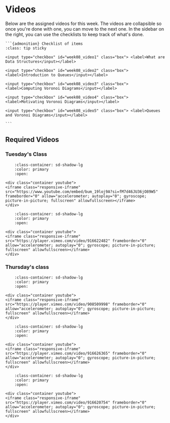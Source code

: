 # Videos

Below are the assigned videos for this week. 
The videos are collapsible so once you're done with one, you can move to the next one.
In the sidebar on the right, you can use the checklists to keep track of what's done.

````{margin}
```{admonition} Checklist of items
:class: tip sticky

<input type="checkbox" id="week08_video1" class="box"> <label>What are Data Structures</input></label>

<input type="checkbox" id="week08_video2" class="box"> <label>Introduction to Queues</input></label>

<input type="checkbox" id="week08_video3" class="box"> <label>Computing Voronoi Diagrams</input></label>

<input type="checkbox" id="week08_video4" class="box"> <label>Motivating Voronoi Diagrams</input></label>

<input type="checkbox" id="week08_video5" class="box"> <label>Queues and Voronoi Diagrams</input></label>

```
````
## Required Videos

### Tuesday's Class


```{dropdown} 1. What are Data Structures?
    :class-container: sd-shadow-lg
    :color: primary
    :open:

<div class="container youtube">
<iframe class="responsive-iframe" src="https://www.youtube.com/embed/bum_19loj9A?si=fM7d46JU36jO89W5" frameborder="0" allow="accelerometer; autoplay="0"; gyroscope; picture-in-picture; fullscreen" allowfullscreen></iframe>
</div>
```


```{dropdown} 2. Introduction to Queues
    :class-container: sd-shadow-lg
    :color: primary
    :open:

<div class="container youtube">
<iframe class="responsive-iframe" src="https://player.vimeo.com/video/916622482" frameborder="0" allow="accelerometer; autoplay="0"; gyroscope; picture-in-picture; fullscreen" allowfullscreen></iframe>
</div>
```


### Thursday's class

```{dropdown} 1. Motivating Voronoi Diagrams
    :class-container: sd-shadow-lg
    :color: primary
    :open:

<div class="container youtube">
<iframe class="responsive-iframe" src="https://player.vimeo.com/video/908509998" frameborder="0" allow="accelerometer; autoplay="0"; gyroscope; picture-in-picture; fullscreen" allowfullscreen></iframe>
</div>
```

```{dropdown} 2. Computing Voronoi Diagrams
    :class-container: sd-shadow-lg
    :color: primary
    :open:

<div class="container youtube">
<iframe class="responsive-iframe" src="https://player.vimeo.com/video/916626365" frameborder="0" allow="accelerometer; autoplay="0"; gyroscope; picture-in-picture; fullscreen" allowfullscreen></iframe>
</div>
```

```{dropdown} 3. Queues and Voronoi Diagrams
    :class-container: sd-shadow-lg
    :color: primary
    :open:

<div class="container youtube">
<iframe class="responsive-iframe" src="https://player.vimeo.com/video/916620754" frameborder="0" allow="accelerometer; autoplay="0"; gyroscope; picture-in-picture; fullscreen" allowfullscreen></iframe>
</div>
```

<!--
### Optional Videos

This will be a required video next week (Week 9).

```{dropdown} 4. Pointilism
    :class-container: sd-shadow-lg
    :color: primary

<div class="container youtube">
<iframe class="responsive-iframe" src="https://player.vimeo.com/video/916626910" frameborder="0" allow="accelerometer; autoplay="0"; gyroscope; picture-in-picture; fullscreen" allowfullscreen></iframe>
</div>
```
-->